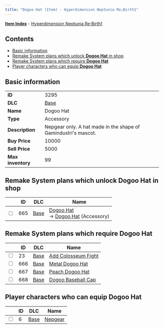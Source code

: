 ```yaml
---
title: "Dogoo Hat (Item) - Hyperdimension Neptunia Re;Birth1"
---
```


[**Item Index**](/neptunia/rb1/item/index.html) - [Hyperdimension Neptunia Re;Birth1](/neptunia/rb1)

## Contents

- [Basic information](#basic-information)
- [Remake System plans which unlock **Dogoo Hat** in shop](#remake-system-plans-which-unlock-dogoo-hat-in-shop)
- [Remake System plans which require **Dogoo Hat**](#remake-system-plans-which-require-dogoo-hat)
- [Player characters who can equip **Dogoo Hat**](#player-characters-who-can-equip-dogoo-hat)

## Basic information

|   |   |
| -- | -- |
| **ID** | 3295 |
| **DLC** | [Base](/neptunia/rb1/dlc/1-base.html) |
| **Name** | Dogoo Hat |
| **Type** | Accessory |
| **Description** | Nepgear only. A hat made in the shape of Gamindustri's mascot. |
| **Buy Price** | 10000 |
| **Sell Price** | 5000 |
| **Max inventory** | 99 |


## Remake System plans which unlock **Dogoo Hat** in shop

|    | ID | DLC | Name |
| -- | -- | --- | ---- |
| <input type="checkbox" id="rb1-remake-1-665" class="trackbox" /> | 665 | [Base](/neptunia/rb1/dlc/1-base.html) | [Dogoo Hat](/neptunia/rb1/remake/1-665-dogoo-hat.html)<br /> → [Dogoo Hat](/neptunia/rb1/item/1-3295-dogoo-hat.html) (Accessory) |


## Remake System plans which require **Dogoo Hat**

|    | ID | DLC | Name |
| -- | -- | --- | ---- |
| <input type="checkbox" id="rb1-quest-1-23" class="trackbox" /> | 23 | [Base](/neptunia/rb1/dlc/1-base.html) | [Add Colosseum Fight](/neptunia/rb1/quest/1-23-add-colosseum-fight.html) |
| <input type="checkbox" id="rb1-quest-1-666" class="trackbox" /> | 666 | [Base](/neptunia/rb1/dlc/1-base.html) | [Metal Dogoo Hat](/neptunia/rb1/quest/1-666-metal-dogoo-hat.html) |
| <input type="checkbox" id="rb1-quest-1-667" class="trackbox" /> | 667 | [Base](/neptunia/rb1/dlc/1-base.html) | [Peach Dogoo Hat](/neptunia/rb1/quest/1-667-peach-dogoo-hat.html) |
| <input type="checkbox" id="rb1-quest-1-668" class="trackbox" /> | 668 | [Base](/neptunia/rb1/dlc/1-base.html) | [Dogoo Baseball Cap](/neptunia/rb1/quest/1-668-dogoo-baseball-cap.html) |


## Player characters who can equip **Dogoo Hat**

|    | ID | DLC | Name |
| -- | -- | --- | ---- |
| <input type="checkbox" id="rb1-player-1-6" class="trackbox" /> | 6 | [Base](/neptunia/rb1/dlc/1-base.html) | [Nepgear](/neptunia/rb1/player/1-6-nepgear.html) |

